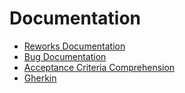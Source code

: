 # Documentation

- [Reworks Documentation](Rework%20Documentation)
- [Bug Documentation](Bugs%20Documentation)
- [Acceptance Criteria Comprehension](Acceptance%20Criteria%20Comprehension)
- [Gherkin](Test%20cases-Gherkin)